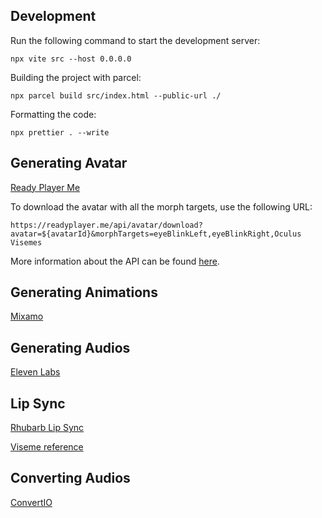## Development

Run the following command to start the development server:

```
npx vite src --host 0.0.0.0
```

Building the project with parcel:

```
npx parcel build src/index.html --public-url ./
```

Formatting the code:

```
npx prettier . --write
```

## Generating Avatar

[Ready Player Me](https://readyplayer.me/)

To download the avatar with all the morph targets, use the following URL:

```
https://readyplayer.me/api/avatar/download?avatar=${avatarId}&morphTargets=eyeBlinkLeft,eyeBlinkRight,Oculus Visemes
```

More information about the API can be found [here](https://docs.readyplayer.me/ready-player-me/api-reference/rest-api/avatars/get-3d-avatars).

## Generating Animations

[Mixamo](https://www.mixamo.com/#/)

## Generating Audios

[Eleven Labs](https://elevenlabs.io/speech-synthesis)

## Lip Sync

[Rhubarb Lip Sync](https://github.com/DanielSWolf/rhubarb-lip-sync)

[Viseme reference](http://www.zxthex.com/Viseme%20Reference%20_%20Oculus%20Developers.html)

## Converting Audios

[ConvertIO](https://convertio.co/)
